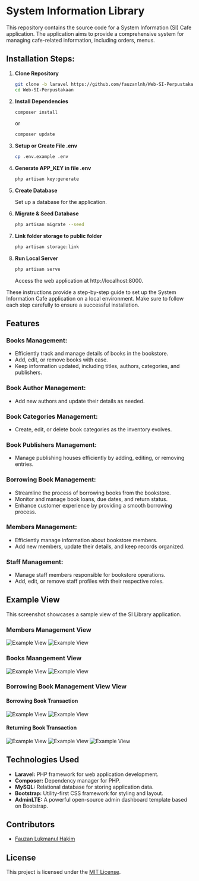 # System Information Library

This repository contains the source code for a System Information (SI) Cafe application. The application aims to provide a comprehensive system for managing cafe-related information, including orders, menus.

## Installation Steps:

1. **Clone Repository**

    ```bash
    git clone -b laravel https://github.com/fauzanlnh/Web-SI-Perpustakaan.git
    cd Web-SI-Perpustakaan
    ```

2. **Install Dependencies**

    ```bash
    composer install
    ```

    or

    ```bash
    composer update
    ```

3. **Setup or Create File .env**

    ```bash
    cp .env.example .env
    ```

4. **Generate APP_KEY in file .env**

    ```bash
    php artisan key:generate
    ```

5. **Create Database**

    Set up a database for the application.

6. **Migrate & Seed Database**

    ```bash
    php artisan migrate --seed
    ```

7. **Link folder storage to public folder**

    ```bash
    php artisan storage:link
    ```

8. **Run Local Server**
    ```bash
    php artisan serve
    ```
    Access the web application at http://localhost:8000.

These instructions provide a step-by-step guide to set up the System Information Cafe application on a local environment. Make sure to follow each step carefully to ensure a successful installation.

## Features

### Books Management:

-   Efficiently track and manage details of books in the bookstore.
-   Add, edit, or remove books with ease.
-   Keep information updated, including titles, authors, categories, and publishers.

### Book Author Management:

<!-- -   Manage information related to book authors seamlessly. -->

-   Add new authors and update their details as needed.
<!-- -   Associate authors with specific books for comprehensive tracking. -->

### Book Categories Management:

<!-- -   Organize books into different categories for better navigation. -->

-   Create, edit, or delete book categories as the inventory evolves.
<!-- -   Enhance user experience by providing well-defined book classifications. -->

### Book Publishers Management:

<!-- -   Keep track of book publishers and their details. -->

-   Manage publishing houses efficiently by adding, editing, or removing entries.
<!-- -   Associate publishers with respective books for comprehensive cataloging. -->

### Borrowing Book Management:

-   Streamline the process of borrowing books from the bookstore.
-   Monitor and manage book loans, due dates, and return status.
-   Enhance customer experience by providing a smooth borrowing process.

### Members Management:

-   Efficiently manage information about bookstore members.
-   Add new members, update their details, and keep records organized.
<!-- -   Facilitate communication with members for events, promotions, etc. -->

### Staff Management:

-   Manage staff members responsible for bookstore operations.
-   Add, edit, or remove staff profiles with their respective roles.
<!-- -   Monitor and assign tasks to staff members for optimal workflow. -->

## Example View

This screenshot showcases a sample view of the SI Library application.

### Members Management View

![Example View](./public/assets/img/readme/member-index.PNG)
![Example View](./public/assets/img/readme/member-form.PNG)

### Books Maangement View

![Example View](./public/assets/img/readme/book-index.PNG)
![Example View](./public/assets/img/readme/book-form.PNG)

### Borrowing Book Management View View

#### Borrowing Book Transaction

![Example View](./public/assets/img/readme/transaction-borrow-book-index.PNG)
![Example View](./public/assets/img/readme/transaction-borrow-book-form.PNG)

#### Returning Book Transaction

![Example View](./public/assets/img/readme/transaction-return-book-index.PNG)
![Example View](./public/assets/img/readme/transaction-return-book-form-1.PNG)
![Example View](./public/assets/img/readme/transaction-return-book-form-2.PNG)

## Technologies Used

-   **Laravel:** PHP framework for web application development.
-   **Composer:** Dependency manager for PHP.
-   **MySQL:** Relational database for storing application data.
-   **Bootstrap:** Utility-first CSS framework for styling and layout.
-   **AdminLTE:** A powerful open-source admin dashboard template based on Bootstrap.

## Contributors

-   [Fauzan Lukmanul Hakim](https://fauzanlnh.vercel.app)

## License

This project is licensed under the [MIT License](LICENSE).
